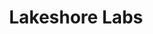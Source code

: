 ---
title: "Lakeshore Labs"
description: "Stop Experimenting. Start Scaling with Custom AI. Proven Solutions. Guaranteed ROI."
hero:
  title: "Proven AI Solutions."
  highlight: "Guaranteed ROI."
  subtitle: "Start with a Paid POC."
  description: "Join 15+ enterprises already running our AI solutions in production. Start risk-free with a 30-day paid POC that demonstrates measurable business impact before full deployment."
  cta_text: "Contact Us"
  cta_link: "mailto:hello@lakeshorelabs.ai"
cta:
  title: "Ready to Start Your Enterprise POC?"
  description: "Join the growing number of enterprises who start their AI transformation with a proven POC approach. Get a custom POC proposal tailored to your specific needs and see measurable results in 30 days."
  button_text: "Get Started Today"
  button_link: "mailto:hello@lakeshorelabs.ai"
  features:
    - text: "Free POC Assessment"
    - text: "Custom ROI Analysis"
    - text: "30-Day Results Guarantee"
---